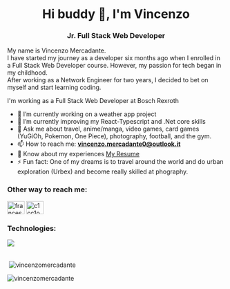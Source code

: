 <h1 align="center">Hi buddy 👋, I'm Vincenzo</h1>
<h3 align="center">Jr. Full Stack Web Developer</h3>

<p>My name is Vincenzo Mercadante. <br/>I have started my journey as a developer six months ago when I enrolled in a Full Stack Web Developer course. However, my passion for tech began in my childhood. <br/> After working as a Network Engineer for two years, I decided to bet on myself and start learning coding.</p>

<p>I'm working as a Full Stack Web Developer at Bosch Rexroth</p>

- 🔭 I’m currently working on a weather app project 
- 🌱 I’m currently improving my React-Typescript and .Net core skills
- 💬 Ask me about travel, anime/manga, video games, card games (YuGiOh, Pokemon, One Piece), photography, football, and the gym.
- 📫 How to reach me: **vincenzo.mercadante0@outlook.it**
- 📄 Know about my experiences <a href="https://drive.google.com/file/d/1-ciyq3OqaAtkqjaqZYOH8-XmlbuZwB5N/view?usp=sharing" target="blank">My Resume</a>
- ⚡ Fun fact: One of my dreams is to travel around the world and do urban exploration (Urbex) and become really skilled at phography.

<h3>Other way to reach me:</h3>
<p align="left">
<a href="https://www.linkedin.com/in/vincenzo-mercadante-262357211/" target="blank"><img align="center" src="https://raw.githubusercontent.com/rahuldkjain/github-profile-readme-generator/master/src/images/icons/Social/linked-in-alt.svg" alt="francesco-falanga-52b523232" height="30" width="40" /></a>
<a href="https://www.instagram.com/mercacenzo/" target="blank"><img align="center" src="https://raw.githubusercontent.com/rahuldkjain/github-profile-readme-generator/master/src/images/icons/Social/instagram.svg" alt="c1cc1o__/" height="30" width="40" /></a>
</p>

<h3>Technologies:</h3>
<p>
    <img align="left" src="https://skillicons.dev/icons?i=html,css,bootstrap,sass,js,typescript,react,redux,vue,mysql,php,laravel,cs,dotnet,postman,git,figma">
</p>

<br/><br>

<p>&nbsp;<img align="center" src="https://github-readme-stats.vercel.app/api?username=vincenzomercadante&show_icons=true&locale=en" alt="vincenzomercadante" /></p>

<p><img align="center" src="https://github-readme-streak-stats.herokuapp.com/?user=vincenzomercadante&" alt="vincenzomercadante" /></p>
